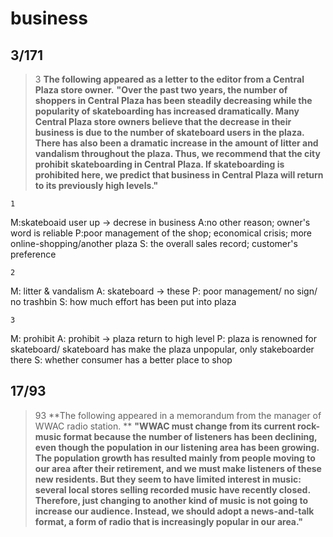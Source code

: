 business
===============
3/171
------------------
>3
>**The following appeared as a letter to the editor from a Central Plaza store owner.**
> **"Over the past two years, the number of shoppers in Central Plaza has been steadily decreasing while the popularity of skateboarding has increased dramatically. Many Central Plaza store owners believe that the decrease in their business is due to the number of skateboard users in the plaza. There has also been a dramatic increase in the amount of litter and vandalism throughout the plaza. Thus, we recommend that the city prohibit skateboarding in Central Plaza. If skateboarding is prohibited here, we predict that business in Central Plaza will return to its previously high levels."**

    1
M:skateboaid user up -> decrese in business
A:no other reason; owner's word is reliable
P:poor management of the shop; economical crisis; more online-shopping/another plaza
S: the overall sales record; customer's preference

    2
M: litter & vandalism
A: skateboard -> these
P: poor management/ no sign/ no trashbin
S: how much effort has been put into plaza

    3
M: prohibit
A: prohibit -> plaza return to high level
P: plaza is renowned for skateboard/ skateboard has make the plaza unpopular, only stakeboarder there
S: whether consumer has a better place to shop

17/93
-------------------------
>93
>**The following appeared in a memorandum from the manager of WWAC radio station. **
  **"WWAC must change from its current rock-music format because the number of listeners has been declining, even though the population in our listening area has been growing. The population growth has resulted mainly from people moving to our area after their retirement, and we must make listeners of these new residents. But they seem to have limited interest in music: several local stores selling recorded music have recently closed. Therefore, just changing to another kind of music is not going to increase our audience. Instead, we should adopt a news-and-talk format, a form of radio that is increasingly popular in our area."**
<!--stackedit_data:
eyJoaXN0b3J5IjpbMTU2NzY4MzQxMiwxMTA5MDkzNzUsMTQ4OT
MwMjM2N119
-->